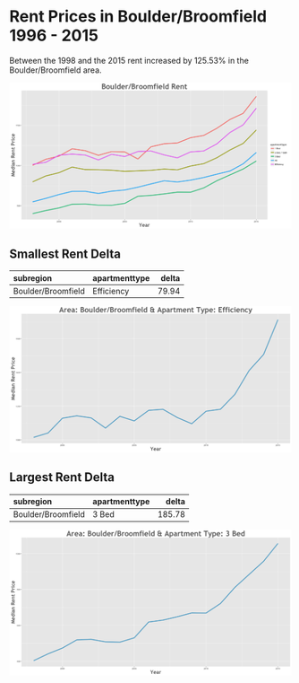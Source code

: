 Rent Prices in Boulder/Broomfield 1996 - 2015
================

Between the 1998 and the 2015 rent increased by 125.53% in the Boulder/Broomfield area.

![](../images/boulderbroomfield.png)

Smallest Rent Delta
-------------------

| subregion          | apartmenttype |  delta|
|:-------------------|:--------------|------:|
| Boulder/Broomfield | Efficiency    |  79.94|

![](../images/rentDecrease/boulderbroomfield.png)

Largest Rent Delta
------------------

| subregion          | apartmenttype |   delta|
|:-------------------|:--------------|-------:|
| Boulder/Broomfield | 3 Bed         |  185.78|

![](../images/rentIncrease/boulderbroomfield.png)
